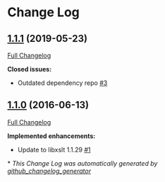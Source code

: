 # Change Log

## [1.1.1](https://github.com/Blue-Rocket/BRCybertron/tree/1.1.1) (2019-05-23)
[Full Changelog](https://github.com/Blue-Rocket/BRCybertron/compare/1.1.0...1.1.1)

**Closed issues:**

- Outdated dependency repo [\#3](https://github.com/Blue-Rocket/BRCybertron/issues/3)

## [1.1.0](https://github.com/Blue-Rocket/BRCybertron/tree/1.1.0) (2016-06-13)
[Full Changelog](https://github.com/Blue-Rocket/BRCybertron/compare/1.0.0...1.1.0)

**Implemented enhancements:**

- Update to libxslt 1.1.29 [\#1](https://github.com/Blue-Rocket/BRCybertron/issues/1)



\* *This Change Log was automatically generated by [github_changelog_generator](https://github.com/skywinder/Github-Changelog-Generator)*
